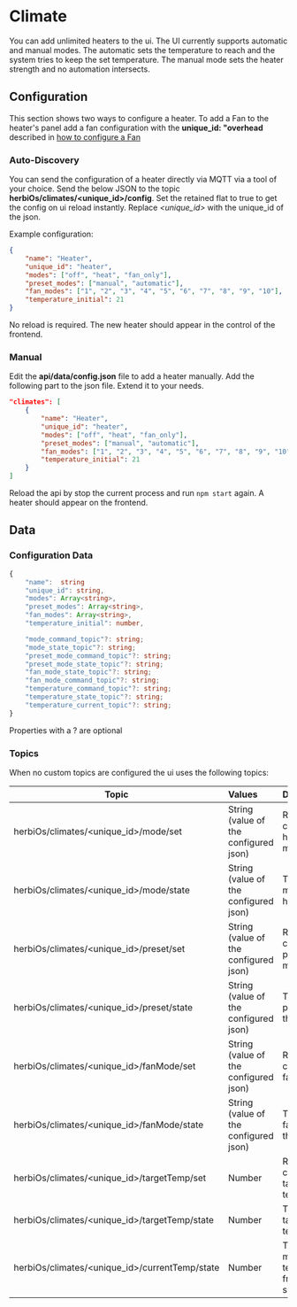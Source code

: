 # Climate

You can add unlimited heaters to the ui. The UI currently supports automatic and manual modes. The automatic sets the temperature to reach and the system tries to keep the set temperature. The manual mode sets the heater strength and no automation intersects. 

## Configuration

This section shows two ways to configure a heater. To add a Fan to the heater's panel add a fan configuration with the **unique_id: "overhead** described in [how to configure a Fan](./Fans)

### Auto-Discovery

You can send the configuration of a heater directly via MQTT via a tool of your choice. Send the below JSON to the topic **herbiOs/climates/<unique_id>/config**. Set the retained flat to true to get the config on ui reload instantly. Replace _<unique_id>_ with the unique_id of the json.

Example configuration:

```json
{
    "name": "Heater",
    "unique_id": "heater",
    "modes": ["off", "heat", "fan_only"],
    "preset_modes": ["manual", "automatic"],
    "fan_modes": ["1", "2", "3", "4", "5", "6", "7", "8", "9", "10"],
    "temperature_initial": 21
}
```

No reload is required. The new heater should appear in the control of the frontend.


### Manual

Edit the **api/data/config.json** file to add a heater manually. Add the following part to the json file. Extend it to your needs.

```json
"climates": [
    {
        "name": "Heater",
        "unique_id": "heater",
        "modes": ["off", "heat", "fan_only"],
        "preset_modes": ["manual", "automatic"],
        "fan_modes": ["1", "2", "3", "4", "5", "6", "7", "8", "9", "10"],
        "temperature_initial": 21
    }
]
```

Reload the api by stop the current process and run `npm start` again. A heater should appear on the frontend.

## Data

### Configuration Data

```Typescript
{
    "name":  string
    "unique_id": string,
    "modes": Array<string>,
    "preset_modes": Array<string>,
    "fan_modes": Array<string>,
    "temperature_initial": number,

    "mode_command_topic"?: string;
    "mode_state_topic"?: string;
    "preset_mode_command_topic"?: string;
    "preset_mode_state_topic"?: string;
    "fan_mode_state_topic"?: string;
    "fan_mode_command_topic"?: string;
    "temperature_command_topic"?: string;
    "temperature_state_topic"?: string;
    "temperature_current_topic"?: string;
}
```

Properties with a ? are optional

### Topics

When no custom topics are configured the ui uses the following topics:

| Topic   |      Values      |  Description |
|----------|:-------------|:------|
| herbiOs/climates/<unique_id>/mode/set |  String (value of the configured json) | Request to change the heater mode |
| herbiOs/climates/<unique_id>/mode/state |  String (value of the configured json) | The actual mode of  the heater |
| herbiOs/climates/<unique_id>/preset/set |  String (value of the configured json) | Request to change the preset mode|
| herbiOs/climates/<unique_id>/preset/state |  String (value of the configured json) | The actual preset of  the heater |
| herbiOs/climates/<unique_id>/fanMode/set |  String (value of the configured json) | Request to change the fanMode |
| herbiOs/climates/<unique_id>/fanMode/state |  String (value of the configured json) | The actual fanMode of  the heater |
| herbiOs/climates/<unique_id>/targetTemp/set |  Number | Request to change the targeted temperature |
| herbiOs/climates/<unique_id>/targetTemp/state |  Number| The actual targeted temperature |
| herbiOs/climates/<unique_id>/currentTemp/state |  Number| The actual measured temperature from a sensor |